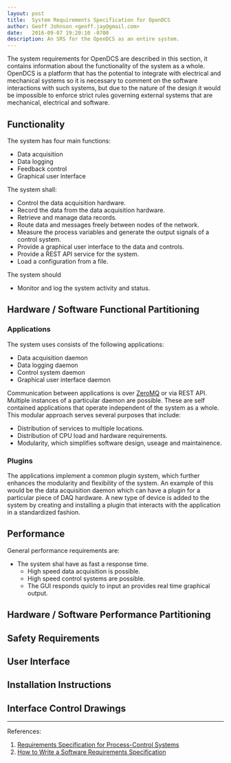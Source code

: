```yaml
---
layout: post
title:  System Requirements Specification for OpenDCS
author: Geoff Johnson <geoff.jay@gmail.com>
date:   2016-09-07 19:20:10 -0700
description: An SRS for the OpenDCS as an entire system.
---
```


<!--
The following is a high level list of requirements that should be addressed in a
System Specification:

Define the functions of the system
Define the Hardware / Software Functional Partitioning
Define the Performance Specification
Define the Hardware / Software Performance Partitioning
Define Safety Requirements
Define the User Interface (A good user's manual is often an overlooked part of
the System specification. Many of our customers haven't even considered that
this is the right time to write the user's manual.)
Provide Installation Drawings/Instructions.
Provide Interface Control Drawings (ICD's, External I/O)
-->

The system requirements for OpenDCS are described in this section, it contains
information about the functionality of the system as a whole. OpenDCS is a
platform that has the potential to integrate with electrical and mechanical
systems so it is necessary to comment on the software interactions with such
systems, but due to the nature of the design it would be impossible to enforce
strict rules governing external systems that are mechanical, electrical and
software.<br/>
<!--break-->

## Functionality
The system has four main functions:
 * Data acquisition
 * Data logging
 * Feedback control
 * Graphical user interface

The system shall:
 * Control the data acquisition hardware.
 * Record the data from the data acquisition hardware.
 * Retrieve and manage data records.
 * Route data and messages freely between nodes of the network.
 * Measure the process variables and generate the output signals of a control system.
 * Provide a graphical user interface to the data and controls.
 * Provide a REST API service for the system.
 * Load a configuration from a file.

The system should
 * Monitor and log the system activity and status.


## Hardware / Software Functional Partitioning

### Applications
The system uses consists of the following applications:
 * Data acquisition daemon
 * Data logging daemon
 * Control system daemon
 * Graphical user interface daemon

 Communication between applications is over [ZeroMQ](http://zeromq.org) or via
 REST API. Multiple instances of a particular daemon are possible. These are self
 contained applications that operate independent of the system as a whole.
 This modular approach serves several purposes that include:

 * Distribution of services to multiple locations.
 * Distribution of CPU load and hardware requirements.
 * Modularity, which simplifies software design, useage and maintainence.

### Plugins

 The applications implement a common plugin system, which further enhances the
 modularity and flexibility of the system. An example of this would be the data
 acquisition daemon which can have a plugin for a particular piece of DAQ
 hardware. A new type of device is added to the system by creating and
 installing a plugin that interacts with the application in a standardized fashion.

## Performance

General performance requirements are:

 * The system shal have as fast a response time.
   * High speed data acquisition is possible.
   * High speed control systems are possible.
   * The GUI responds quicly to input an provides real time graphical output.

## Hardware / Software Performance Partitioning

## Safety Requirements

## User Interface

## Installation Instructions

## Interface Control Drawings

<hr/>

References:

1. [Requirements Specification for Process-Control Systems][ieee-req]
2. [How to Write a Software Requirements Specification][microtools]

[ieee-req]: http://sunnyday.mit.edu/papers/tcas-tse.pdf
[microtools]: http://www.microtoolsinc.com/Howsrs.php

<!--
vim: ft=liquid
-->
